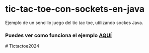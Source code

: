 # tic-tac-toe-con-sockets-en-java
Ejemplo de un sencillo juego del tic tac toe, utilizando sockes Java.<br>
<h3>Puedes ver como funciona el ejemplo <a href="https://www.youtube.com/watch?v=IgAHXbxnxJE" title="Vídeo Ejemplo" target="_blank">AQUÍ</a></h3>
#   T i c t a c t o e 2 0 2 4  
 